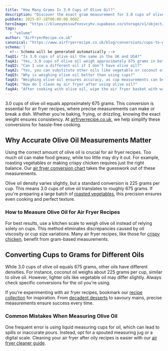 ```yaml
---
title: "How Many Grams Is 3.0 Cups of Olive Oil?"
description: "Discover the exact gram measurement for 3.0 cups of olive oil with our easy conversion guide—perfect for air fryer cooking and baking!"
pubDate: 2025-07-28T00:00:00.000Z
heroImage: "https://klueoymssxwfnxsvcyhv.supabase.co/storage/v1/object/public/Shmucket/how-many-grams-is-3-cups-of-olive-oil.webp"
tags:
  - "volume"
author: "AirFryerRecipe.co.uk"
canonical: "https://www.airfryerrecipe.co.uk/blog/conversions/cups-to-grams/how-many-grams-is-3-cups-of-olive-oil"
schema: |
  <!-- Schema will be generated automatically -->
faqQ1: "Is 3.0 cups of olive oil the same in the UK and USA?"
faqA1: "Yes, 3.0 cups of olive oil weigh approximately 675 grams in both the UK and USA. Cup measurements are standardized for liquids like olive oil, so the conversion remains consistent. However, always use a scale for precision in air fryer recipes."
faqQ2: "Can I use a different oil if I don’t have olive oil?"
faqA2: "Yes, you can substitute other oils like vegetable or coconut oil, but their gram measurements may vary slightly. For example, 3.0 cups of vegetable oil weigh around 660 grams. Adjust quantities based on the oil’s density for best results in air fryer cooking."
faqQ3: "Why is weighing olive oil better than using cups?"
faqA3: "Weighing olive oil ensures accuracy, as cup measurements can be affected by how the oil is poured. A kitchen scale eliminates guesswork, especially for air fryer recipes where even small discrepancies can impact texture and flavour."
faqQ4: "How do I clean my air fryer after using olive oil?"
faqA4: "After cooking with olive oil, wipe the air fryer basket with warm, soapy water or use our <a href=https://www.airfryerrecipe.co.uk/air-fryer-cleaner>cleaning guide</a> for tough residue. Regular maintenance prevents oil buildup and keeps your air fryer functioning optimally."
---
```

<p>3.0 cups of olive oil equals approximately 675 grams. This conversion is essential for air fryer recipes, where precise measurements can make or break a dish. Whether you're baking, frying, or drizzling, knowing the exact weight ensures consistency. At <a href=https://www.airfryerrecipe.co.uk/>airfryerrecipe.co.uk</a>, we help simplify these conversions for hassle-free cooking.</p>  

<h2>Why Accurate Olive Oil Measurements Matter</h2>  
<p>Using the correct amount of olive oil is crucial for air fryer recipes. Too much oil can make food greasy, while too little may dry it out. For example, roasting vegetables or making crispy chicken requires just the right balance. Our <a href=https://www.airfryerrecipe.co.uk/air-fryer-conversion-chart>air fryer conversion chart</a> takes the guesswork out of these measurements.</p>  
<p>Olive oil density varies slightly, but a standard conversion is 225 grams per cup. This means 3.0 cups of olive oil translates to roughly 675 grams. If you're preparing a large batch of <a href=https://www.airfryerrecipe.co.uk/recipe-category/vegetables>roasted vegetables</a>, this precision ensures even cooking and perfect texture.</p>  

<h3>How to Measure Olive Oil for Air Fryer Recipes</h3>  
<p>For best results, use a kitchen scale to weigh olive oil instead of relying solely on cups. This method eliminates discrepancies caused by oil viscosity or cup size variations. Many air fryer recipes, like those for <a href=https://www.airfryerrecipe.co.uk/recipe-category/chicken>crispy chicken</a>, benefit from gram-based measurements.</p>  

<h2>Converting Cups to Grams for Different Oils</h2>  
<p>While 3.0 cups of olive oil equals 675 grams, other oils have different densities. For instance, coconut oil weighs about 225 grams per cup, similar to olive oil. However, lighter oils like vegetable oil may differ slightly. Always check specific conversions for the oil you're using.</p>  
<p>If you're experimenting with air fryer recipes, bookmark our <a href=https://www.airfryerrecipe.co.uk/recipes>recipe collection</a> for inspiration. From <a href=https://www.airfryerrecipe.co.uk/recipe-category/dessert>decadent desserts</a> to savoury mains, precise measurements ensure success every time.</p>  

<h3>Common Mistakes When Measuring Olive Oil</h3>  
<p>One frequent error is using liquid measuring cups for oil, which can lead to spills or inaccurate pours. Instead, opt for a spouted measuring jug or a digital scale. Cleaning your air fryer after oily recipes is easier with our <a href=https://www.airfryerrecipe.co.uk/air-fryer-cleaner>air fryer cleaner guide</a>.</p>
